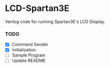 # LCD-Spartan3E
Verilog code for running Spartan3E's LCD Display.

### TODO
- [x] Command Sender
- [x] Initialization
- [ ] Sample Program
- [ ] Update README

